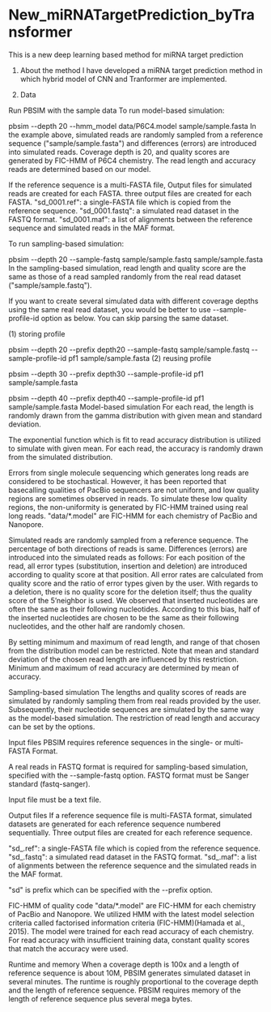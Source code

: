 # New_miRNATargetPrediction_byTransformer
This is a new deep learning based method for miRNA target prediction

1. About the method
I have developed a miRNA target prediction method in which hybrid model of CNN and Tranformer are implemented.

2. Data


Run PBSIM with the sample data
To run model-based simulation:

pbsim --depth 20
      --hmm_model data/P6C4.model
      sample/sample.fasta
In the example above, simulated reads are randomly sampled from a reference sequence ("sample/sample.fasta") and differences (errors) are introduced into simulated reads. Coverage depth is 20, and quality scores are generated by FIC-HMM of P6C4 chemistry. The read length and accuracy reads are determined based on our model.

If the reference sequence is a multi-FASTA file, Output files for simulated reads are created for each FASTA. three output files are created for each FASTA. "sd_0001.ref": a single-FASTA file which is copied from the reference sequence. "sd_0001.fastq": a simulated read dataset in the FASTQ format. "sd_0001.maf": a list of alignments between the reference sequence and simulated reads in the MAF format.

To run sampling-based simulation:

pbsim --depth 20
      --sample-fastq sample/sample.fastq
      sample/sample.fasta
In the sampling-based simulation, read length and quality score are the same as those of a read sampled randomly from the real read dataset ("sample/sample.fastq").

If you want to create several simulated data with different coverage depths using the same real read dataset, you would be better to use --sample-profile-id option as below. You can skip parsing the same dataset.

(1) storing profile

pbsim --depth 20
      --prefix depth20
      --sample-fastq sample/sample.fastq
      --sample-profile-id pf1
      sample/sample.fasta
(2) reusing profile

pbsim --depth 30
      --prefix depth30
      --sample-profile-id pf1
      sample/sample.fasta

pbsim --depth 40
      --prefix depth40
      --sample-profile-id pf1
      sample/sample.fasta
Model-based simulation
For each read, the length is randomly drawn from the gamma distribution with given mean and standard deviation.

The exponential function which is fit to read accuracy distribution is utilized to simulate with given mean. For each read, the accuracy is randomly drawn from the simulated distribution.

Errors from single molecule sequencing which generates long reads are considered to be stochastical. However, it has been reported that basecalling qualities of PacBio sequencers are not uniform, and low quality regions are sometimes observed in reads. To simulate these low quality regions, the non-uniformity is generated by FIC-HMM trained using real long reads. "data/*.model" are FIC-HMM for each chemistry of PacBio and Nanopore.

Simulated reads are randomly sampled from a reference sequence. The percentage of both directions of reads is same. Differences (errors) are introduced into the simulated reads as follows: For each position of the read, all error types (substitution, insertion and deletion) are introduced according to quality score at that position. All error rates are calculated from quality score and the ratio of error types given by the user. With regards to a deletion, there is no quality score for the deletion itself; thus the quality score of the 5’neighbor is used. We observed that inserted nucleotides are often the same as their following nucleotides. According to this bias, half of the inserted nucleotides are chosen to be the same as their following nucleotides, and the other half are randomly chosen.

By setting minimum and maximum of read length, and range of that chosen from the distribution model can be restricted. Note that mean and standard deviation of the chosen read length are influenced by this restriction. Minimum and maximum of read accuracy are determined by mean of accuracy.

Sampling-based simulation
The lengths and quality scores of reads are simulated by randomly sampling them from real reads provided by the user. Subsequently, their nucleotide sequences are simulated by the same way as the model-based simulation. The restriction of read length and accuracy can be set by the options.

Input files
PBSIM requires reference sequences in the single- or multi-FASTA Format.

A real reads in FASTQ format is required for sampling-based simulation, specified with the --sample-fastq option. FASTQ format must be Sanger standard (fastq-sanger).

Input file must be a text file.

Output files
If a reference sequence file is multi-FASTA format, simulated datasets are generated for each reference sequence numbered sequentially. Three output files are created for each reference sequence.

"sd_.ref": a single-FASTA file which is copied from the reference sequence. "sd_.fastq": a simulated read dataset in the FASTQ format. "sd_.maf": a list of alignments between the reference sequence and the simulated reads in the MAF format.

"sd" is prefix which can be specified with the --prefix option.

FIC-HMM of quality code
"data/*.model" are FIC-HMM for each chemistry of PacBio and Nanopore. We utilized HMM with the latest model selection criteria called factorised information criteria (FIC-HMM)(Hamada et al., 2015). The model were trained for each read accuracy of each chemistry. For read accuracy with insufficient training data, constant quality scores that match the accuracy were used.

Runtime and memory
When a coverage depth is 100x and a length of reference sequence is about 10M, PBSIM generates simulated dataset in several minutes. The runtime is roughly proportional to the coverage depth and the length of reference sequence. PBSIM requires memory of the length of reference sequence plus several mega bytes.
